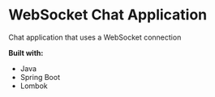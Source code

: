 # WebSocket Chat Application
Chat application that uses a WebSocket connection

<b>Built with:</b>
- Java
- Spring Boot
- Lombok
